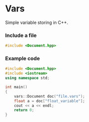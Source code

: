 # Vars
Simple variable storing in C++.

### Include a file
```c++
#include <Document.hpp>
```

### Example code
```c++
#include <Document.hpp>
#include <iostream>
using namespace std;

int main()
{
    vars::Document doc("file.vars");
    float a = doc["float_variable"];
    cout << a << endl;
    return 0;
}
```
